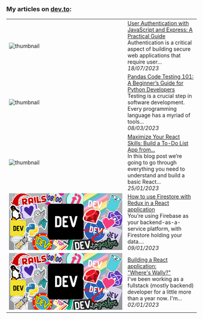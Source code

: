 ### My articles on [dev.to](https://dev.to/emotta):


<table>
        <tr>
            <td width="300px"><img src="https://media2.dev.to/dynamic/image/width=1000,height=420,fit=cover,gravity=auto,format=auto/https%3A%2F%2Fdev-to-uploads.s3.amazonaws.com%2Fuploads%2Farticles%2F081qvi7mj4kikk2ggec7.jpg" alt="thumbnail"></td>
            <td>
                <a href="https://dev.to/emotta/user-authentication-with-javascript-and-express-a-practical-guide-3ni2">User Authentication with JavaScript and Express: A Practical Guide</a>
                <div>Authentication is a critical aspect of building secure web applications that require user...</div>
                <div><i>18/07/2023</i></div>
            </td>
        </tr>
        <tr>
            <td width="300px"><img src="https://media2.dev.to/dynamic/image/width=1000,height=420,fit=cover,gravity=auto,format=auto/https%3A%2F%2Fdev-to-uploads.s3.amazonaws.com%2Fuploads%2Farticles%2Fu1o5j54hk3pqbwnqggug.jpg" alt="thumbnail"></td>
            <td>
                <a href="https://dev.to/emotta/pandas-code-testing-101-a-beginners-guide-for-python-developers-449m">Pandas Code Testing 101: A Beginner’s Guide for Python Developers</a>
                <div>Testing is a crucial step in software development. Every programming language has a myriad of tools...</div>
                <div><i>08/03/2023</i></div>
            </td>
        </tr>
        <tr>
            <td width="300px"><img src="https://media2.dev.to/dynamic/image/width=1000,height=420,fit=cover,gravity=auto,format=auto/https%3A%2F%2Fdev-to-uploads.s3.amazonaws.com%2Fuploads%2Farticles%2Fi3sfpinzmdfadf80h6xq.png" alt="thumbnail"></td>
            <td>
                <a href="https://dev.to/emotta/how-to-use-firestore-with-redux-in-a-react-application-13bh">Maximize Your React Skills: Build a To-Do List App from...</a>
                <div>In this blog post we’re going to go through everything you need to understand and build a basic React...</div>
                <div><i>25/01/2023</i></div>
            </td>
        </tr>
        <tr>
            <td width="300px"><img src="data/images/default-thumbnail.png" alt="thumbnail"></td>
            <td>
                <a href="https://dev.to/emotta/how-to-use-firestore-with-redux-in-a-react-application-44g7">How to use Firestore with Redux in a React application</a>
                <div>You’re using Firebase as your backend-as-a-service platform, with Firestore holding your data....</div>
                <div><i>09/01/2023</i></div>
            </td>
        </tr>
        <tr>
            <td width="300px"><img src="data/images/default-thumbnail.png" alt="thumbnail"></td>
            <td>
                <a href="https://dev.to/emotta/building-a-react-application-wheres-wally-1lo4">Building a React application: &#34;Where&#39;s Wally?&#34;</a>
                <div>I&#39;ve been working as a fullstack (mostly backend) developer for a little more than a year now.  I&#39;m...</div>
                <div><i>02/01/2023</i></div>
            </td>
        </tr>
</table>
